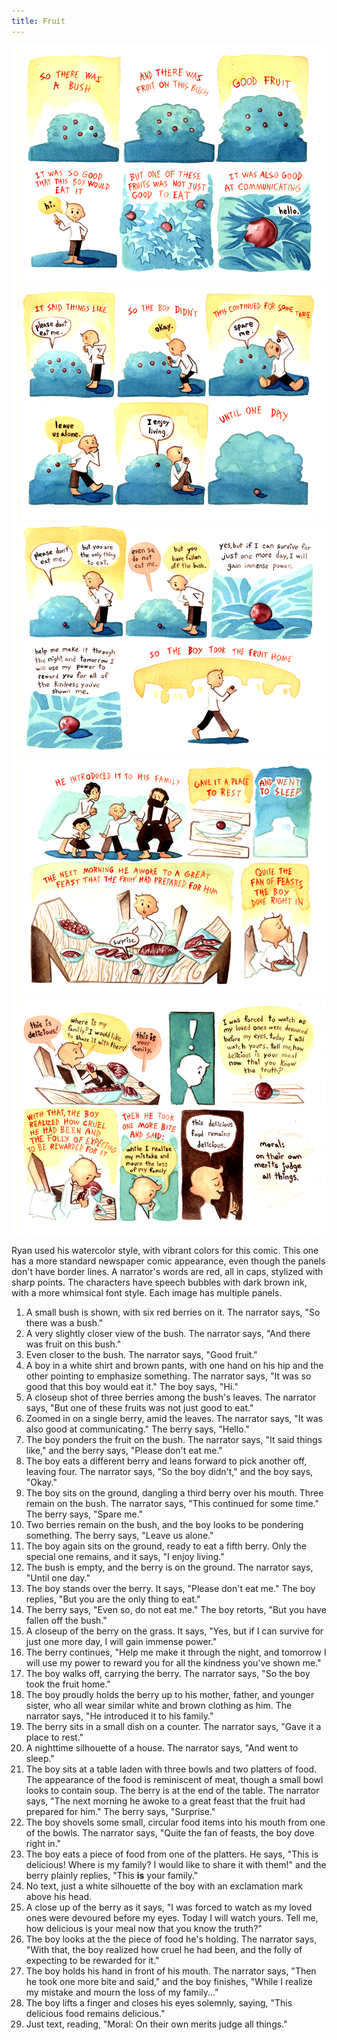 ```yaml
---
title: Fruit
---
```


![](fruit1.png)
![](fruit2.png)
![](fruit3.png)
![](fruit4.png)
![](fruit5.png)

Ryan used his watercolor style, with vibrant colors for this comic. This one has a more standard newspaper comic appearance, even though the panels don't have border lines. A narrator's words are red, all in caps, stylized with sharp points. The characters have speech bubbles with dark brown ink, with a more whimsical font style. Each image has multiple panels.

1. A small bush is shown, with six red berries on it. The narrator says, "So there was a bush."
2. A very slightly closer view of the bush. The narrator says, "And there was fruit on this bush."
3. Even closer to the bush. The narrator says, "Good fruit."
4. A boy in a white shirt and brown pants, with one hand on his hip and the other pointing to emphasize something. The narrator says, "It was so good that this boy would eat it." The boy says, "Hi."
5. A closeup shot of three berries among the bush's leaves. The narrator says, "But one of these fruits was not just good to eat."
6. Zoomed in on a single berry, amid the leaves. The narrator says, "It was also good at communicating." The berry says, "Hello."
7. The boy ponders the fruit on the bush. The narrator says, "It said things like," and the berry says, "Please don't eat me."
8. The boy eats a different berry and leans forward to pick another off, leaving four. The narrator says, "So the boy didn't," and the boy says, "Okay."
9. The boy sits on the ground, dangling a third berry over his mouth. Three remain on the bush. The narrator says, "This continued for some time." The berry says, "Spare me."
10. Two berries remain on the bush, and the boy looks to be pondering something. The berry says, "Leave us alone."
11. The boy again sits on the ground, ready to eat a fifth berry. Only the special one remains, and it says, "I enjoy living."
12. The bush is empty, and the berry is on the ground. The narrator says, "Until one day."
13. The boy stands over the berry. It says, "Please don't eat me." The boy replies, "But you are the only thing to eat."
14. The berry says, "Even so, do not eat me." The boy retorts, "But you have fallen off the bush."
15. A closeup of the berry on the grass. It says, "Yes, but if I can survive for just one more day, I will gain immense power."
16. The berry continues, "Help me make it through the night, and tomorrow I will use my power to reward you for all the kindness you've shown me."
17. The boy walks off, carrying the berry. The narrator says, "So the boy took the fruit home."
18. The boy proudly holds the berry up to his mother, father, and younger sister, who all wear similar white and brown clothing as him. The narrator says, "He introduced it to his family."
19. The berry sits in a small dish on a counter. The narrator says, "Gave it a place to rest."
20. A nighttime silhouette of a house. The narrator says, "And went to sleep."
21. The boy sits at a table laden with three bowls and two platters of food. The appearance of the food is reminiscent of meat, though a small bowl looks to contain soup. The berry is at the end of the table. The narrator says, "The next morning he awoke to a great feast that the fruit had prepared for him." The berry says, "Surprise."
22. The boy shovels some small, circular food items into his mouth from one of the bowls. The narrator says, "Quite the fan of feasts, the boy dove right in."
23. The boy eats a piece of food from one of the platters. He says, "This is delicious! Where is my family? I would like to share it with them!" and the berry plainly replies, "This **is** your family."
24. No text, just a white silhouette of the boy with an exclamation mark above his head.
25. A close up of the berry as it says, "I was forced to watch as my loved ones were devoured before my eyes. Today I will watch yours. Tell me, how delicious is your meal now that you know the truth?"
26. The boy looks at the the piece of food he's holding. The narrator says, "With that, the boy realized how cruel he had been, and the folly of expecting to be rewarded for it."
27. The boy holds his hand in front of his mouth. The narrator says, "Then he took one more bite and said," and the boy finishes, "While I realize my mistake and mourn the loss of my family..."
28. The boy lifts a finger and closes his eyes solemnly, saying, "This delicious food remains delicious."
29. Just text, reading, "Moral: On their own merits judge all things."
